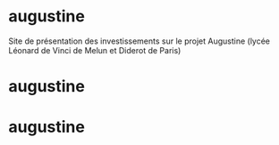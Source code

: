 augustine
=========

Site de présentation des investissements sur le projet Augustine (lycée Léonard de Vinci de Melun et Diderot de Paris)
# augustine
# augustine
